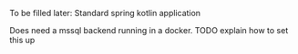 To be filled later:
Standard spring kotlin application

Does need a mssql backend running in a docker.
TODO explain how to set this up


   

